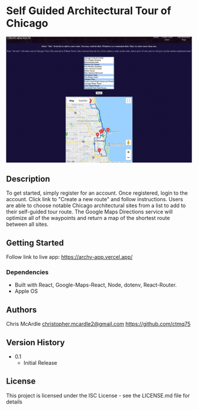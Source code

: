 # Self Guided Architectural Tour of Chicago

![Alt text](src/images/ss.jpeg?raw=true "Optional Title")

## Description

To get started, simply register for an account. Once registered, login to the account. Click link to "Create a new route" and follow instructions. Users are able to choose notable Chicago architectural sites from a list to add to their self-guided tour route. The Google Maps Directions service will optimize all of the waypoints and return a map of the shortest route between all sites. 

## Getting Started
Follow link to live app: https://archy-app.vercel.app/

### Dependencies

* Built with React, Google-Maps-React, Node, dotenv, React-Router.
* Apple OS


## Authors

Chris McArdle
christopher.mcardle2@gmail.com
https://github.com/ctmq75

## Version History

* 0.1
    * Initial Release

## License

This project is licensed under the ISC License - see the LICENSE.md file for details

